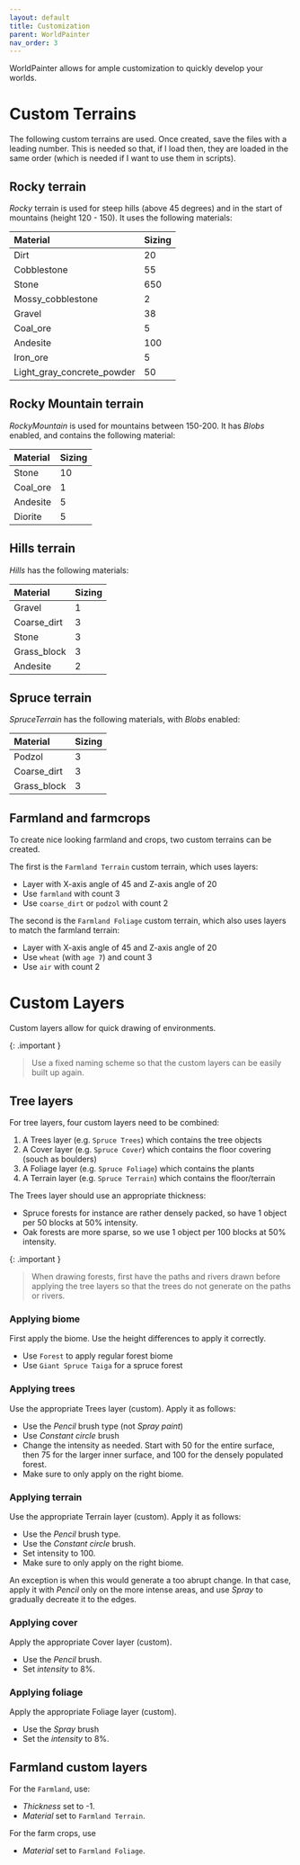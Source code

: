 ```yaml
---
layout: default
title: Customization
parent: WorldPainter
nav_order: 3
---
```


WorldPainter allows for ample customization to quickly develop your worlds.

# Custom Terrains

The following custom terrains are used. Once created, save the files with a
leading number. This is needed so that, if I load then, they are loaded in
the same order (which is needed if I want to use them in scripts).

## Rocky terrain

*Rocky* terrain is used for steep hills (above 45 degrees) and in the start
of mountains (height 120 - 150). It uses the following materials:

| Material                      | Sizing |
|:------------------------------|:-------|
| Dirt                          | 20     |
| Cobblestone                   | 55     |
| Stone                         | 650    |
| Mossy\_cobblestone            | 2      |
| Gravel                        | 38     |
| Coal\_ore                     | 5      |
| Andesite                      | 100    |
| Iron\_ore                     | 5      |
| Light\_gray\_concrete\_powder | 50     |

## Rocky Mountain terrain

*RockyMountain* is used for mountains between 150-200. It has *Blobs* enabled,
and contains the following material:

| Material  | Sizing |
|:----------|:-------|
| Stone     | 10     |
| Coal\_ore | 1      |
| Andesite  | 5      |
| Diorite   | 5      |

## Hills terrain

*Hills* has the following materials:

| Material     | Sizing |
|:-------------|:-------|
| Gravel       | 1      |
| Coarse\_dirt | 3      |
| Stone        | 3      |
| Grass\_block | 3      |
| Andesite     | 2      |

## Spruce terrain

*SpruceTerrain* has the following materials, with *Blobs* enabled:

| Material     | Sizing |
|:-------------|:-------|
| Podzol       | 3      |
| Coarse\_dirt | 3      |
| Grass\_block | 3      |

## Farmland and farmcrops

To create nice looking farmland and crops, two custom terrains can be created.

The first is the `Farmland Terrain` custom terrain, which uses layers:

- Layer with X-axis angle of 45 and Z-axis angle of 20
- Use `farmland` with count 3
- Use `coarse_dirt` or `podzol` with count 2

The second is the `Farmland Foliage` custom terrain, which also uses layers
to match the farmland terrain:

- Layer with X-axis angle of 45 and Z-axis angle of 20
- Use `wheat` (with `age 7`) and count 3
- Use `air` with count 2

# Custom Layers

Custom layers allow for quick drawing of environments.

{: .important }
> Use a fixed naming scheme so that the custom layers can be easily built up
> again.

## Tree layers

For tree layers, four custom layers need to be combined:

1. A Trees layer (e.g. `Spruce Trees`) which contains the tree objects
2. A Cover layer (e.g. `Spruce Cover`) which contains the floor covering (souch
   as boulders)
3. A Foliage layer (e.g. `Spruce Foliage`) which contains the plants
4. A Terrain layer (e.g. `Spruce Terrain`) which contains the floor/terrain

The Trees layer should use an appropriate thickness:

- Spruce forests for instance are rather densely packed, so have 1 object
  per 50 blocks at 50% intensity.
- Oak forests are more sparse, so we use 1 object per 100 blocks at 50%
  intensity.

{: .important }
> When drawing forests, first have the paths and rivers drawn before applying 
> the tree layers so that the trees do not generate on the paths or rivers.

### Applying biome

First apply the biome. Use the height differences to apply it correctly.

- Use `Forest` to apply regular forest biome
- Use `Giant Spruce Taiga` for a spruce forest

### Applying trees

Use the appropriate Trees layer (custom). Apply it as follows:

- Use the *Pencil* brush type (not *Spray paint*)
- Use *Constant circle* brush
- Change the intensity as needed. Start with 50 for the entire surface,
  then 75 for the larger inner surface, and 100 for the densely populated
  forest.
- Make sure to only apply on the right biome.

### Applying terrain

Use the appropriate Terrain layer (custom). Apply it as follows:

- Use the *Pencil* brush type.
- Use the *Constant circle* brush.
- Set intensity to 100.
- Make sure to only apply on the right biome.

An exception is when this would generate a too abrupt change. In that case, 
apply it with *Pencil* only on the more intense areas, and use *Spray* to
gradually decreate it to the edges.

### Applying cover

Apply the appropriate Cover layer (custom).

- Use the *Pencil* brush.
- Set *intensity* to 8%.

### Applying foliage

Apply the appropriate Foliage layer (custom).

- Use the *Spray* brush
- Set the *intensity* to 8%.

## Farmland custom layers

For the `Farmland`, use:

- *Thickness* set to -1.
- *Material* set to `Farmland Terrain`.

For the farm crops, use

- *Material* set to `Farmland Foliage`.

